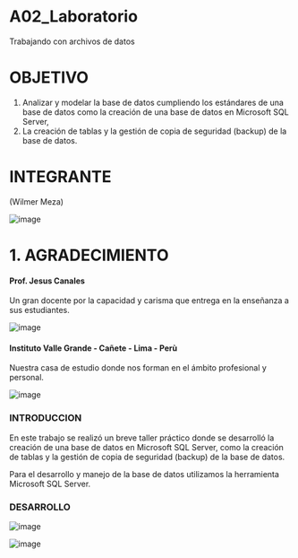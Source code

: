 # A02_Laboratorio
Trabajando con archivos de datos

# OBJETIVO
1. Analizar y modelar la base de datos cumpliendo los estándares de una base de datos como la creación de una base de datos en Microsoft SQL Server, 
2. La creación de tablas y la gestión de copia de seguridad (backup) de la base de datos.




# INTEGRANTE
(Wilmer Meza)

![image](https://user-images.githubusercontent.com/55814963/122267088-19ed3f80-cea0-11eb-9764-fedbecdbcf5a.png)

# 1. AGRADECIMIENTO

#### Prof. Jesus Canales

Un gran docente por la capacidad y carisma que entrega en la enseñanza a sus estudiantes.

![image](https://user-images.githubusercontent.com/55814963/125204556-82cb9b80-e243-11eb-9b76-d6f62e2af3f2.png)

#### Instituto Valle Grande - Cañete - Lima - Perù

Nuestra casa de estudio donde nos forman en el ámbito profesional y personal.

![image](https://user-images.githubusercontent.com/55814963/122269801-3b9bf600-cea3-11eb-9ab3-f6b60974979e.png)


### INTRODUCCION
En este trabajo se realizó un breve taller práctico donde se  desarrolló la creación de una base de datos en Microsoft SQL Server, como la creación de tablas y la gestión de copia de seguridad (backup) de la base de datos.

Para el desarrollo y manejo de la base de datos utilizamos la herramienta  Microsoft SQL Server.

###  DESARROLLO
![image](https://user-images.githubusercontent.com/55814963/125708058-479f3396-16c6-4c5b-a2be-29ae77039290.png)

![image](https://user-images.githubusercontent.com/55814963/125708010-0bcc339c-fe50-463e-a938-db0d59ba87f9.png)
